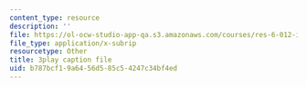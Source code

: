 ```yaml
---
content_type: resource
description: ''
file: https://ol-ocw-studio-app-qa.s3.amazonaws.com/courses/res-6-012-introduction-to-probability-spring-2018/b787bcf19a6456d585c54247c34bf4ed_UDkq_cLVSmc.vtt
file_type: application/x-subrip
resourcetype: Other
title: 3play caption file
uid: b787bcf1-9a64-56d5-85c5-4247c34bf4ed
---
```

